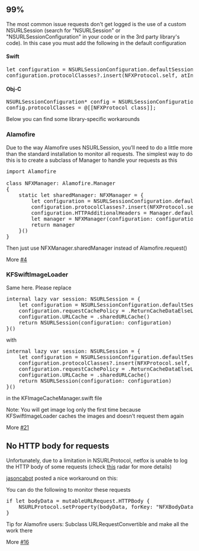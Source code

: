 ## 99%

The most common issue requests don't get logged is the use of a custom NSURLSession (search for "NSURLSession" or "NSURLSessionConfiguration" in your code or in the 3rd party library's code).
In this case you must add the following in the default configuration

#### Swift
<pre>
let configuration = NSURLSessionConfiguration.defaultSessionConfiguration()
configuration.protocolClasses?.insert(NFXProtocol.self, atIndex: 0)
</pre>

#### Obj-C
<pre>
NSURLSessionConfiguration* config = NSURLSessionConfiguration.defaultSessionConfiguration;
config.protocolClasses = @[[NFXProtocol class]];
</pre>

Below you can find some library-specific workarounds

### Alamofire

Due to the way Alamofire uses NSURLSession, you’ll need to do a little more than the standard installation to monitor all requests. The simplest way to do this is to create a subclass of Manager to handle your requests as this

<pre>
import Alamofire

class NFXManager: Alamofire.Manager
{
    static let sharedManager: NFXManager = {
        let configuration = NSURLSessionConfiguration.defaultSessionConfiguration()
        configuration.protocolClasses?.insert(NFXProtocol.self, atIndex: 0)
        configuration.HTTPAdditionalHeaders = Manager.defaultHTTPHeaders
        let manager = NFXManager(configuration: configuration)
        return manager
    }()
}
</pre>

Then just use NFXManager.sharedManager instead of Alamofire.request()

More [#4](https://github.com/kasketis/netfox/issues/4)

### KFSwiftImageLoader

Same here. Please replace

<pre>
internal lazy var session: NSURLSession = {
    let configuration = NSURLSessionConfiguration.defaultSessionConfiguration()
    configuration.requestCachePolicy = .ReturnCacheDataElseLoad
    configuration.URLCache = .sharedURLCache()
    return NSURLSession(configuration: configuration)
}()
</pre>

with

<pre>
internal lazy var session: NSURLSession = {
    let configuration = NSURLSessionConfiguration.defaultSessionConfiguration()
    configuration.protocolClasses?.insert(NFXProtocol.self, atIndex: 0) //added line
    configuration.requestCachePolicy = .ReturnCacheDataElseLoad
    configuration.URLCache = .sharedURLCache()
    return NSURLSession(configuration: configuration)
}()
</pre>

in the KFImageCacheManager.swift file

Note: You will get image log only the first time because KFSwiftImageLoader caches the images and doesn't request them again

More [#21](https://github.com/kasketis/netfox/issues/21)

## No HTTP body for requests

Unfortunately, due to a limitation in NSURLProtocol, netfox is unable to log the HTTP body of some requests (check [this](http://openradar.appspot.com/15993891) radar for more details)

[jasoncabot](https://github.com/jasoncabot) posted a nice workaround on this:

You can do the following to monitor these requests
<pre>
if let bodyData = mutableURLRequest.HTTPBody {
    NSURLProtocol.setProperty(bodyData, forKey: "NFXBodyData", inRequest: mutableURLRequest)
}
</pre>

Tip for Alamofire users: Subclass URLRequestConvertible and make all the work there

More [#16](https://github.com/kasketis/netfox/issues/16)
